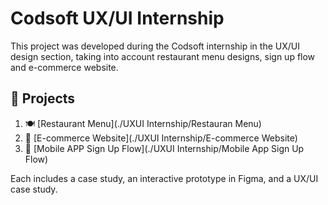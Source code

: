 # Codsoft UX/UI Internship 

This project was developed during the Codsoft internship in the UX/UI design section, taking into account restaurant menu designs, sign up flow and e-commerce website.

## 📁 Projects

1. 🍽️ [Restaurant Menu](./UXUI Internship/Restauran Menu)
2. 🛒 [E-commerce Website](./UXUI Internship/E-commerce Website)
3. 🧾 [Mobile APP Sign Up Flow](./UXUI Internship/Mobile App Sign Up Flow)

Each includes a case study, an interactive prototype in Figma, and a UX/UI case study.
